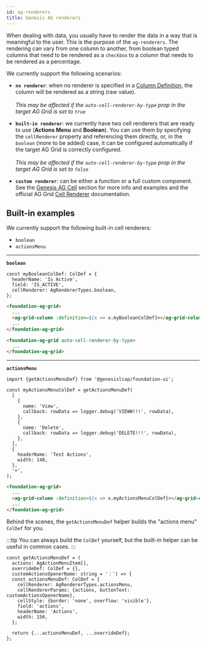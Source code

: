 ```yaml
---
id: ag-renderers
title: Genesis AG renderers
---
```


When dealing with data, you usually have to render the data in a way that is meaningful to the user. This is the purpose of the `ag-renderers`. The rendering can vary from one column to another, from boolean typed columns that need to be rendered as a `checkbox` to a column that needs to be rendered as a percentage.

We currently support the following scenarios:

- **`no renderer`**: when no renderer is specified in a [Column Definition](https://www.ag-grid.com/javascript-data-grid/column-definitions/), the column will be rendered as a string (raw value). <br /><br />
*This may be affected if the `auto-cell-renderer-by-type` prop in the target AG Grid is set to `true`*

- **`built-in renderer`**: we currently have two cell renderers that are ready to use (**Actions Menu** and **Boolean**). You can use them by specifying the `cellRenderer` property and referencing them directly, or, in the `boolean` (more to be added) case, it can be configured automatically if the target AG Grid is correctly configured. <br /><br /> 
*This may be affected if the `auto-cell-renderer-by-type` prop in the target AG Grid is set to `false`*

- **`custom renderer`**: can be either a function or a full custom component. See the [Genesis AG Cell](/web/web-components/grids/ag-grid/ag-genesis-cell/) section for more info and examples and the official AG Grid [Cell Renderer](https://www.ag-grid.com/javascript-data-grid/component-cell-renderer/) documentation.

## Built-in examples

We currently support the following built-in cell renderers:

- `boolean`
- `actionsMenu`

---
**`boolean`**

```tsx title=" Cell Renderer can be specified in a ColDef"
const myBooleanColDef: ColDef = {
  headerName: 'Is Active',
  field: 'IS_ACTIVE',
  cellRenderer: AgRendererTypes.boolean,
};
```

```html title="Using the ColDef with a boolean cell renderer"
<foundation-ag-grid>
  ...
  <ag-grid-column :definition=${x => x.myBooleanColDef}></ag-grid-column>
  ...
</foundation-ag-grid>
```

```html title="Enabling the 'auto cell renderer by type' feature, will automatically render boolean cell values as a checkbox"
<foundation-ag-grid auto-cell-renderer-by-type>
  ...
</foundation-ag-grid>
```
---
**`actionsMenu`**

```tsx title="AgActionMenuItem config array used to generate the Actions Menu ColDef"
import {getActionsMenuDef} from '@genesislcap/foundation-ui';

const myActionsMenuColDef = getActionsMenuDef(
  [
    {
      name: 'View',
      callback: rowData => logger.debug('VIEWW!!!', rowData),
    },
    {
      name: 'Delete',
      callback: rowData => logger.debug('DELETE!!!', rowData),
    },
  ],
  {
    headerName: 'Test Actions',
    width: 140,
  },
  '+',
);
```

```html title="Using the ColDef with an actions menu cell renderer"
<foundation-ag-grid>
  ...
  <ag-grid-column :definition=${x => x.myActionsMenuColDef}></ag-grid-column>
  ...
</foundation-ag-grid>
```

Behind the scenes, the `getActionsMenuDef` helper builds the "actions menu" `ColDef` for you.

:::tip 
You can always build the `ColDef` yourself, but the built-in helper can be useful in common cases. 
:::

```tsx title="You can use 'overrideDef' to override all the default values used in this helper"
const getActionsMenuDef = (
  actions: AgActionMenuItem[],
  overrideDef: ColDef = {},
  customActionsOpenerName: string = '⋮') => {
  const actionsMenuDef: ColDef = {
    cellRenderer: AgRendererTypes.actionsMenu,
    cellRendererParams: {actions, buttonText: customActionsOpenerName},
    cellStyle: {border: 'none', overflow: 'visible'},
    field: 'actions',
    headerName: 'Actions',
    width: 150,
  };

  return {...actionsMenuDef, ...overrideDef};
};
```
